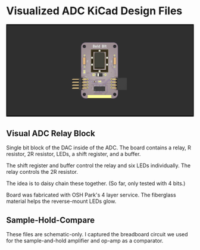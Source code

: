 # Visualized ADC KiCad Design Files
![Rendered vADC bit board](https://github.com/baldengineer/VADC-visualized-adc/blob/main/images/Visual%20ADC%20Relay%20Block%20rev1%20Front.png)

## Visual ADC Relay Block
Single bit block of the DAC inside of the ADC. The board contains a relay, R resistor, 2R resistor, LEDs, a shift register, and a buffer. 

The shift register and buffer control the relay and six LEDs individually. The relay controls the 2R resistor. 

The idea is to daisy chain these together. (So far, only tested with 4 bits.)

Board was fabricated with OSH Park's 4 layer service. The fiberglass material helps the reverse-mount LEDs glow.

## Sample-Hold-Compare
These files are schematic-only. I captured the breadboard circuit we used for the sample-and-hold amplifier and op-amp as a comparator.
